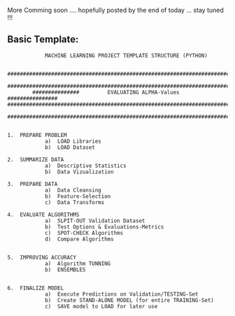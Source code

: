More Comming soon .... hopefully posted by the end of today ... stay tuned !!!

Basic Template:
--------------


				MACHINE LEARNING PROJECT TEMPLATE STRUCTURE (PYTHON)					

			################################################################################
			################################################################################
			###############			EVALUATING ALPHA-Values		################						################################################################################
			################################################################################


	1.	PREPARE PROBLEM
				a)	LOAD Libraries
				b)	LOAD Dataset

	2.	SUMMARIZE DATA
				a)	Descriptive Statistics
				b)	Data Vizualization

	3.	PREPARE DATA
				a)	Data Cleansing
				b)	Feature-Selection
				c)	Data Transforms

	4.	EVALUATE ALGORITHMS
				a)	SLPIT-OUT Validation Dataset
				b)	Test Options & Evaluations-Metrics
				c)	SPOT-CHECK Algorithms
				d)	Compare Algorithms


	5.	IMPROVING ACCURACY
				a)	Algorithm TUNNING
				b)	ENSEMBLES


	6.	FINALIZE MODEL
				a)	Execute Predictions on Validation/TESTING-Set
				b)	Create STAND-ALONE MODEL (for entire TRAINING-Set)
				c)	SAVE model to LOAD for later use
